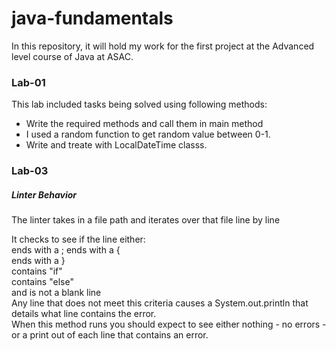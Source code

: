 # java-fundamentals
In this repository, it will hold my work for the first project at the Advanced level course of Java at ASAC.
### Lab-01
This lab included tasks being solved using following methods:
- Write the required methods and call them in main method
- I used a random function to get random value between 0-1.
- Write and treate with LocalDateTime classs.

### 

### Lab-03
##### Linter Behavior
The linter takes in a file path and iterates over that file line by line

It checks to see if the line either:  
ends with a ; 
ends with a {  
ends with a }  
contains "if"  
contains "else"  
and is not a blank line  
Any line that does not meet this criteria causes a System.out.println that details what line contains the error.  
When this method runs you should expect to see either nothing - no errors - or a print out of each line that contains an error.
